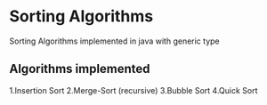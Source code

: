 # Sorting Algorithms
Sorting Algorithms implemented in java with generic type

## Algorithms implemented

1.Insertion Sort
2.Merge-Sort (recursive)
3.Bubble Sort
4.Quick Sort
